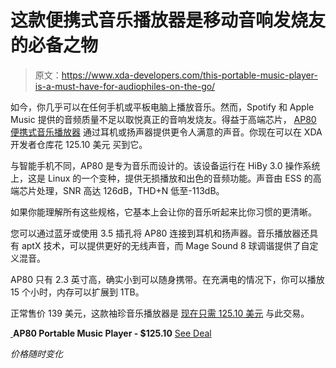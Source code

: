 # 这款便携式音乐播放器是移动音响发烧友的必备之物

> 原文：<https://www.xda-developers.com/this-portable-music-player-is-a-must-have-for-audiophiles-on-the-go/>

如今，你几乎可以在任何手机或平板电脑上播放音乐。然而，Spotify 和 Apple Music 提供的音频质量不足以取悦真正的音响发烧友。得益于高端芯片， [AP80 便携式音乐播放器](https://depot.xda-developers.com/sales/aluminum-alloy-black?utm_source=xda-developers.com&utm_medium=referral&utm_campaign=aluminum-alloy-black&utm_term=scsf-360939&utm_content=a0x1P000004N4fK&scsonar=1) 通过耳机或扬声器提供更令人满意的声音。你现在可以在 XDA 开发者仓库花 125.10 美元 买到它。

与智能手机不同，AP80 是专为音乐而设计的。该设备运行在 HiBy 3.0 操作系统上，这是 Linux 的一个变种，提供无损播放和出色的音频功能。声音由 ESS 的高端芯片处理，SNR 高达 126dB，THD+N 低至-113dB。

如果你能理解所有这些规格，它基本上会让你的音乐听起来比你习惯的更清晰。

您可以通过蓝牙或使用 3.5 插孔将 AP80 连接到耳机和扬声器。音乐播放器还具有 aptX 技术，可以提供更好的无线声音，而 Mage Sound 8 球调谐提供了自定义混音。

AP80 只有 2.3 英寸高，确实小到可以随身携带。在充满电的情况下，你可以播放 15 个小时，内存可以扩展到 1TB。

正常售价 139 美元，这款袖珍音乐播放器是 [现在只需 125.10 美元](https://depot.xda-developers.com/sales/aluminum-alloy-black?utm_source=xda-developers.com&utm_medium=referral&utm_campaign=aluminum-alloy-black&utm_term=scsf-360939&utm_content=a0x1P000004N4fK&scsonar=1) 与此交易。

[ ](https://depot.xda-developers.com/sales/aluminum-alloy-black?utm_source=xda-developers.com&utm_medium=referral-cta&utm_campaign=aluminum-alloy-black&utm_term=scsf-360939&utm_content=a0x1P000004N4fK&scsonar=1)**AP80 Portable Music Player - $125.10** [See Deal](https://depot.xda-developers.com/sales/aluminum-alloy-black?utm_source=xda-developers.com&utm_medium=referral-cta&utm_campaign=aluminum-alloy-black&utm_term=scsf-360939&utm_content=a0x1P000004N4fK&scsonar=1)

*价格随时变化*